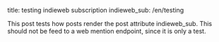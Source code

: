 title: testing indieweb subscription
indieweb_sub: /en/testing

This post tests how posts render the post attribute 
indieweb_sub.  This should not be feed to a web mention 
endpoint, since it is only a test.
